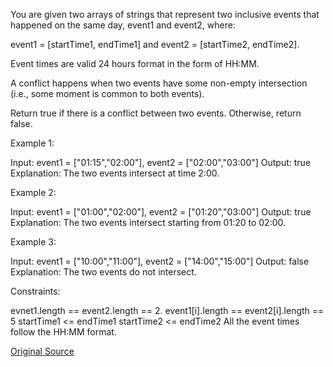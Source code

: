 You are given two arrays of strings that represent two inclusive events that happened on the same
day, event1 and event2, where:

event1 = [startTime1, endTime1] and
event2 = [startTime2, endTime2].

Event times are valid 24 hours format in the form of HH:MM.

A conflict happens when two events have some non-empty intersection (i.e., some moment is common to
both events).

Return true if there is a conflict between two events. Otherwise, return false.

Example 1:

Input: event1 = ["01:15","02:00"], event2 = ["02:00","03:00"]
Output: true
Explanation: The two events intersect at time 2:00.

Example 2:

Input: event1 = ["01:00","02:00"], event2 = ["01:20","03:00"]
Output: true
Explanation: The two events intersect starting from 01:20 to 02:00.

Example 3:

Input: event1 = ["10:00","11:00"], event2 = ["14:00","15:00"]
Output: false
Explanation: The two events do not intersect.
 
Constraints:

evnet1.length == event2.length == 2.
event1[i].length == event2[i].length == 5
startTime1 <= endTime1
startTime2 <= endTime2
All the event times follow the HH:MM format.

[Original Source](https://leetcode.com/problems/determine-if-two-events-have-conflict/description/)
